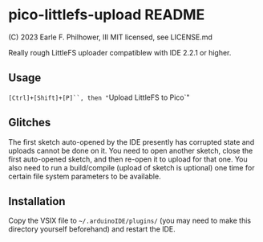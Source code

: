 # pico-littlefs-upload README
(C) 2023 Earle F. Philhower, III
MIT licensed, see LICENSE.md

Really rough LittleFS uploader compatiblew with IDE 2.2.1 or higher.

## Usage

`[Ctrl]+[Shift]+[P]``, then "`Upload LittleFS to Pico`"

## Glitches

The first sketch auto-opened by the IDE presently has corrupted state and uploads cannot be done on it.
You need to open another sketch, close the first auto-opened sketch, and then re-open it to upload for that one.
You also need to run a build/compile (upload of sketch is uptional) one time for certain file system parameters to be available.

## Installation

Copy the VSIX file to `~/.arduinoIDE/plugins/` (you may need to make this directory yourself beforehand) and restart the IDE.
